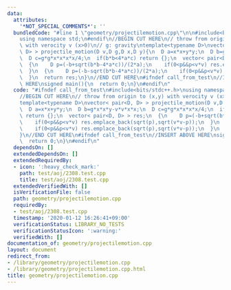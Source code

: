 ```yaml
---
data:
  attributes:
    '*NOT_SPECIAL_COMMENTS*': ''
  bundledCode: "#line 1 \"geometry/projectilemotion.cpp\"\n\n#include<bits/stdc++.h>\n\
    using namespace std;\n#endif\n//BEGIN CUT HERE\n// throw from origin to (x,y)\
    \ with verocity v (x>0)\n// g: gravity\ntemplate<typename D>\nvector< pair<D,\
    \ D> > projectile_motion(D v,D g,D x,D y){\n  D a=x*x+y*y;\n  D b=g*x*x*y-v*v*x*x;\n\
    \  D c=g*g*x*x*x*x/4;\n  if(b*b<4*a*c) return {};\n  vector< pair<D, D> > res;\n\
    \  {\n    D p=(-b+sqrt(b*b-4*a*c))/(2*a);\n    if(0<p&&p<v*v) res.emplace_back(sqrt(p),sqrt(v*v-p));\n\
    \  }\n  {\n    D p=(-b-sqrt(b*b-4*a*c))/(2*a);\n    if(0<p&&p<v*v) res.emplace_back(sqrt(p),sqrt(v*v-p));\n\
    \  }\n  return res;\n}\n//END CUT HERE\n#ifndef call_from_test\n//INSERT ABOVE\
    \ HERE\nsigned main(){\n  return 0;\n}\n#endif\n"
  code: "#ifndef call_from_test\n#include<bits/stdc++.h>\nusing namespace std;\n#endif\n\
    //BEGIN CUT HERE\n// throw from origin to (x,y) with verocity v (x>0)\n// g: gravity\n\
    template<typename D>\nvector< pair<D, D> > projectile_motion(D v,D g,D x,D y){\n\
    \  D a=x*x+y*y;\n  D b=g*x*x*y-v*v*x*x;\n  D c=g*g*x*x*x*x/4;\n  if(b*b<4*a*c)\
    \ return {};\n  vector< pair<D, D> > res;\n  {\n    D p=(-b+sqrt(b*b-4*a*c))/(2*a);\n\
    \    if(0<p&&p<v*v) res.emplace_back(sqrt(p),sqrt(v*v-p));\n  }\n  {\n    D p=(-b-sqrt(b*b-4*a*c))/(2*a);\n\
    \    if(0<p&&p<v*v) res.emplace_back(sqrt(p),sqrt(v*v-p));\n  }\n  return res;\n\
    }\n//END CUT HERE\n#ifndef call_from_test\n//INSERT ABOVE HERE\nsigned main(){\n\
    \  return 0;\n}\n#endif\n"
  dependsOn: []
  extendedDependsOn: []
  extendedRequiredBy:
  - icon: ':heavy_check_mark:'
    path: test/aoj/2308.test.cpp
    title: test/aoj/2308.test.cpp
  extendedVerifiedWith: []
  isVerificationFile: false
  path: geometry/projectilemotion.cpp
  requiredBy:
  - test/aoj/2308.test.cpp
  timestamp: '2020-01-12 16:26:41+09:00'
  verificationStatus: LIBRARY_NO_TESTS
  verificationStatusIcon: ':warning:'
  verifiedWith: []
documentation_of: geometry/projectilemotion.cpp
layout: document
redirect_from:
- /library/geometry/projectilemotion.cpp
- /library/geometry/projectilemotion.cpp.html
title: geometry/projectilemotion.cpp
---
```

